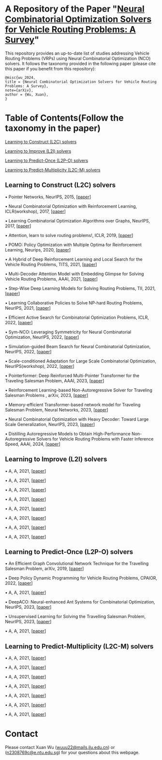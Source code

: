 # A Repository of the Paper "[Neural Combinatorial Optimization Solvers for Vehicle Routing Problems: A Survey]()"
This repository provides an up-to-date list of studies addressing Vehicle Routing Problems (VRPs) using Neural Combinatorial Optimization (NCO) solvers. It follows the taxonomy provided in the following paper (please cite this paper if you benefit from this repository):

```
@misc{wu_2024,
title = {Neural Combinatorial Optimization Solvers for Vehicle Routing Problems: A Survey},
note={arXiv},
author = {Wu, Xuan},
}
```
# Table of Contents(Follow the taxonomy in the paper)
[Learning to Construct (L2C) solvers](#Learning-to-Construct-L2C-solvers)

[Learning to Improve (L2I) solvers](#Learning-to-Improve-L2I-solvers)

[Learning to Predict-Once (L2P-O) solvers](#Learning-to-Predict-Once-L2P-O-solvers)

[Learning to Predict-Multiplicity (L2C-M) solvers](#Learning-to-Predict-Multiplicity-L2C-M-solvers)

## Learning to Construct (L2C) solvers
&bull; Pointer Networks, NeurIPS, 2015, [[paper](https://proceedings.neurips.cc/paper_files/paper/2015/file/29921001f2f04bd3baee84a12e98098f-Paper.pdf)]

&bull; Neural Combinatorial Optimization with Reinforcement Learning, ICLR(workshop), 2017, [[paper](https://openreview.net/pdf?id=Bk9mxlSFx)]

&bull; Learning Combinatorial Optimization Algorithms over Graphs, NeurIPS, 2017, [[paper](https://proceedings.neurips.cc/paper_files/paper/2017/file/d9896106ca98d3d05b8cbdf4fd8b13a1-Paper.pdf)]

&bull; Attention, learn to solve routing problems!, ICLR, 2019, [[paper](https://openreview.net/pdf?id=ByxBFsRqYm)]

&bull; POMO: Policy Optimization with Multiple Optima for Reinforcement Learning, Neurips, 2020, [[paper](https://proceedings.neurips.cc/paper/2020/file/f231f2107df69eab0a3862d50018a9b2-Paper.pdf)]

&bull; A Hybrid of Deep Reinforcement Learning and Local Search for the Vehicle Routing Problems, TITS, 2021, [[paper](https://ieeexplore.ieee.org/document/9141401)]

&bull; Multi-Decoder Attention Model with Embedding Glimpse for Solving Vehicle Routing Problems, AAAI, 2021, [[paper](https://ojs.aaai.org/index.php/AAAI/article/view/17430)]

&bull; Step-Wise Deep Learning Models for Solving Routing Problems, TII, 2021, [[paper](https://ieeexplore.ieee.org/document/9226142)]

&bull; Learning Collaborative Policies to Solve NP-hard Routing Problems, NeurIPS, 2021, [[paper](https://ojs.aaai.org/index.php/AAAI/article/view/17430)]

&bull; Efficient Active Search for Combinatorial Optimization Problems, ICLR, 2022, [[paper](https://openreview.net/pdf?id=nO5caZwFwYu)]

&bull; Sym-NCO: Leveraging Symmetricity for Neural Combinatorial Optimization, NeurIPS, 2022, [[paper](https://openreview.net/forum?id=kHrE2vi5Rvs)]

&bull; Simulation-guided Beam Search for Neural Combinatorial Optimization, NeurIPS, 2022, [[paper](https://openreview.net/pdf?id=tYAS1Rpys5)]

&bull; Scale-conditioned Adaptation for Large Scale Combinatorial Optimization, NeurIPS(workshop), 2022, [[paper](https://openreview.net/pdf?id=oy8hDBI8Qx)]

&bull; Pointerformer: Deep Reinforced Multi-Pointer Transformer for the Traveling Salesman Problem, AAAI, 2023, [[paper](https://arxiv.org/pdf/2304.09407.pdf)]

&bull; Reinforcement Learning-based Non-Autoregressive Solver for Traveling Salesman Problems
, arXiv, 2023, [[paper](https://arxiv.org/abs/2308.00560)]

&bull; Memory-efficient Transformer-based network model for Traveling Salesman Problem, Neural Networks, 2023, [[paper](https://www.sciencedirect.com/science/article/abs/pii/S0893608023000771)]

&bull; Neural Combinatorial Optimization with Heavy Decoder: Toward Large Scale Generalization, NeurIPS, 2023, [[paper](https://openreview.net/pdf?id=RBI4oAbdpm)]

&bull; Distilling Autoregressive Models to Obtain High-Performance Non-Autoregressive Solvers for Vehicle Routing Problems with Faster Inference Speed, AAAI, 2024, [[paper](https://arxiv.org/abs/2312.12469)]

## Learning to Improve (L2I) solvers

&bull; A, A, 2021, [[paper]()]

&bull; A, A, 2021, [[paper]()]

&bull; A, A, 2021, [[paper]()]

&bull; A, A, 2021, [[paper]()]

&bull; A, A, 2021, [[paper]()]

&bull; A, A, 2021, [[paper]()]

&bull; A, A, 2021, [[paper]()]

&bull; A, A, 2021, [[paper]()]
## Learning to Predict-Once (L2P-O) solvers

&bull; An Efficient Graph Convolutional Network Technique for the Travelling Salesman Problem, arXiv, 2019, [[paper](https://arxiv.org/pdf/1906.01227.pdf)]

&bull; Deep Policy Dynamic Programming for Vehicle Routing Problems, CPAIOR, 2022, [[paper](https://link.springer.com/chapter/10.1007/978-3-031-08011-1_14)]

&bull; A, A, 2021, [[paper]()]

&bull; DeepACO: Neural-enhanced Ant Systems for Combinatorial Optimization, NeurIPS, 2023, [[paper](https://arxiv.org/pdf/2309.14032.pdf)]

&bull; Unsupervised Learning for Solving the Travelling Salesman Problem, NeurIPS, 2023, [[paper](https://openreview.net/pdf?id=lAEc7aIW20)]

&bull; A, A, 2021, [[paper]()]

## Learning to Predict-Multiplicity (L2C-M) solvers

&bull; A, A, 2021, [[paper]()]

&bull; A, A, 2021, [[paper]()]

&bull; A, A, 2021, [[paper]()]

&bull; A, A, 2021, [[paper]()]

&bull; A, A, 2021, [[paper]()]

&bull; A, A, 2021, [[paper]()]

&bull; A, A, 2021, [[paper]()]



# Contact

Please contact Xuan Wu ([wuuu22@mails.jlu.edu.cn](wuuu22@mails.jlu.edu.cn)) or ([n2308769c@e.ntu.edu.sg](n2308769c@e.ntu.edu.sg)) for your questions about this webpage.

